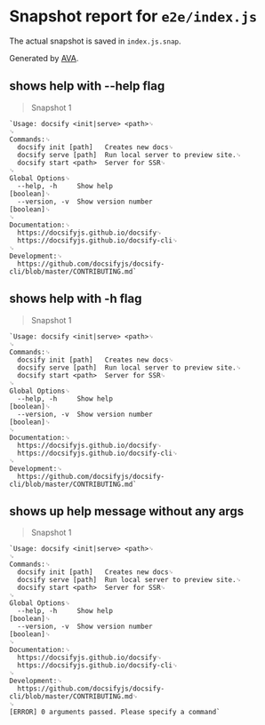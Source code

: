 # Snapshot report for `e2e/index.js`

The actual snapshot is saved in `index.js.snap`.

Generated by [AVA](https://ava.li).

## shows help with --help flag

> Snapshot 1

    `Usage: docsify <init|serve> <path>␊
    ␊
    Commands:␊
      docsify init [path]   Creates new docs␊
      docsify serve [path]  Run local server to preview site.␊
      docsify start <path>  Server for SSR␊
    ␊
    Global Options␊
      --help, -h     Show help                                             [boolean]␊
      --version, -v  Show version number                                   [boolean]␊
    ␊
    Documentation:␊
      https://docsifyjs.github.io/docsify␊
      https://docsifyjs.github.io/docsify-cli␊
    ␊
    Development:␊
      https://github.com/docsifyjs/docsify-cli/blob/master/CONTRIBUTING.md`

## shows help with -h flag

> Snapshot 1

    `Usage: docsify <init|serve> <path>␊
    ␊
    Commands:␊
      docsify init [path]   Creates new docs␊
      docsify serve [path]  Run local server to preview site.␊
      docsify start <path>  Server for SSR␊
    ␊
    Global Options␊
      --help, -h     Show help                                             [boolean]␊
      --version, -v  Show version number                                   [boolean]␊
    ␊
    Documentation:␊
      https://docsifyjs.github.io/docsify␊
      https://docsifyjs.github.io/docsify-cli␊
    ␊
    Development:␊
      https://github.com/docsifyjs/docsify-cli/blob/master/CONTRIBUTING.md`

## shows up help message without any args

> Snapshot 1

    `Usage: docsify <init|serve> <path>␊
    ␊
    Commands:␊
      docsify init [path]   Creates new docs␊
      docsify serve [path]  Run local server to preview site.␊
      docsify start <path>  Server for SSR␊
    ␊
    Global Options␊
      --help, -h     Show help                                             [boolean]␊
      --version, -v  Show version number                                   [boolean]␊
    ␊
    Documentation:␊
      https://docsifyjs.github.io/docsify␊
      https://docsifyjs.github.io/docsify-cli␊
    ␊
    Development:␊
      https://github.com/docsifyjs/docsify-cli/blob/master/CONTRIBUTING.md␊
    ␊
    [ERROR] 0 arguments passed. Please specify a command`

